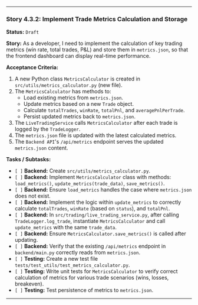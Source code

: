 ---

### **Story 4.3.2: Implement Trade Metrics Calculation and Storage**

**Status:** `Draft`

**Story:**
As a developer, I need to implement the calculation of key trading metrics (win rate, total trades, P&L) and store them in `metrics.json`, so that the frontend dashboard can display real-time performance.

**Acceptance Criteria:**
1.  A new Python class `MetricsCalculator` is created in `src/utils/metrics_calculator.py` (new file).
2.  The `MetricsCalculator` has methods to:
    *   Load existing metrics from `metrics.json`.
    *   Update metrics based on a new `Trade` object.
    *   Calculate `totalTrades`, `winRate`, `totalPnl`, and `averagePnlPerTrade`.
    *   Persist updated metrics back to `metrics.json`.
3.  The `LiveTradingService` calls `MetricsCalculator` after each trade is logged by the `TradeLogger`.
4.  The `metrics.json` file is updated with the latest calculated metrics.
5.  The `Backend API`'s `/api/metrics` endpoint serves the updated `metrics.json` content.

**Tasks / Subtasks:**
-   `[ ]` **Backend:** Create `src/utils/metrics_calculator.py`.
-   `[ ]` **Backend:** Implement `MetricsCalculator` class with methods: `load_metrics()`, `update_metrics(trade_data)`, `save_metrics()`.
-   `[ ]` **Backend:** Ensure `load_metrics` handles the case where `metrics.json` does not exist.
-   `[ ]` **Backend:** Implement the logic within `update_metrics` to correctly calculate `totalTrades`, `winRate` (based on `status`), and `totalPnl`.
-   `[ ]` **Backend:** In `src/trading/live_trading_service.py`, after calling `TradeLogger.log_trade`, instantiate `MetricsCalculator` and call `update_metrics` with the same `trade_data`.
-   `[ ]` **Backend:** Ensure `MetricsCalculator.save_metrics()` is called after updating.
-   `[ ]` **Backend:** Verify that the existing `/api/metrics` endpoint in `backend/main.py` correctly reads from `metrics.json`.
-   `[ ]` **Testing:** Create a new test file `tests/test_utils/test_metrics_calculator.py`.
-   `[ ]` **Testing:** Write unit tests for `MetricsCalculator` to verify correct calculation of metrics for various trade scenarios (wins, losses, breakeven).
-   `[ ]` **Testing:** Test persistence of metrics to `metrics.json`.

---